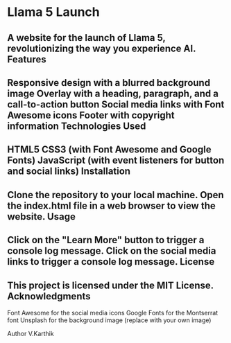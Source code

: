 Llama 5 Launch
====================
A website for the launch of Llama 5, revolutionizing the way you experience AI.
Features
------------
Responsive design with a blurred background image
Overlay with a heading, paragraph, and a call-to-action button
Social media links with Font Awesome icons
Footer with copyright information
Technologies Used
-----------------------
HTML5
CSS3 (with Font Awesome and Google Fonts)
JavaScript (with event listeners for button and social links)
Installation
---------------
Clone the repository to your local machine.
Open the index.html file in a web browser to view the website.
Usage
-----
Click on the "Learn More" button to trigger a console log message.
Click on the social media links to trigger a console log message.
License
-------
This project is licensed under the MIT License.
Acknowledgments
---------------
Font Awesome for the social media icons
Google Fonts for the Montserrat font
Unsplash for the background image (replace with your own image)

Author
V.Karthik
